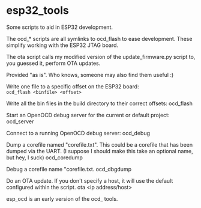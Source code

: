 # esp32_tools

Some scripts to aid in ESP32 development. 

The ocd_* scripts are all symlinks to ocd_flash to ease development. These simplify working with the ESP32 JTAG board.

The ota script calls my modified version of the update_firmware.py script to, you guessed it, perform OTA updates.

Provided "as is". Who knows, someone may also find them useful :)


Write one file to a specific offset on the ESP32 board:<br />
``` ocd_flash <binfile> <offset> ```

Write all the bin files in the build directory to their correct offsets:
ocd_flash

Start an OpenOCD debug server for the current or default project:
ocd_server

Connect to a running OpenOCD debug server:
ocd_debug

Dump a corefile named "corefile.txt". This could be a corefile that has been dumped via the UART.
(I suppose I should make this take an optional name, but hey, I suck)
ocd_coredump

Debug a corefile name "corefile.txt.
ocd_dbgdump

Do an OTA update. If you don't specify a host, it will use the default configured within the script.
ota <ip address/host>

esp_ocd is an early version of the ocd_ tools.
